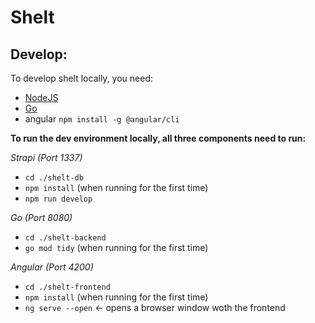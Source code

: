 # Shelt

## Develop:

To develop shelt locally, you need:

- [NodeJS](https://nodejs.org/en/download)
- [Go](https://go.dev/learn/)
- angular `npm install -g @angular/cli`


**To run the dev environment locally, all three components need to run:**


*Strapi (Port 1337)*
- `cd ./shelt-db`
- `npm install` (when running for the first time)
- `npm run develop`

*Go (Port 8080)*
- `cd ./shelt-backend`
- `go mod tidy` (when running for the first time)


*Angular (Port 4200)*
- `cd ./shelt-frontend`
- `npm install` (when running for the first time)
- `ng serve --open` <- opens a browser window woth the frontend
